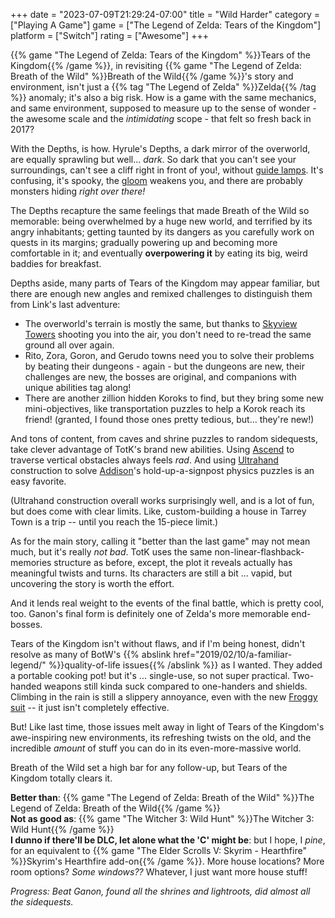 +++
date = "2023-07-09T21:29:24-07:00"
title = "Wild Harder"
category = ["Playing A Game"]
game = ["The Legend of Zelda: Tears of the Kingdom"]
platform = ["Switch"]
rating = ["Awesome"]
+++

{{% game "The Legend of Zelda: Tears of the Kingdom" %}}Tears of the Kingdom{{% /game %}}, in revisiting {{% game "The Legend of Zelda: Breath of the Wild" %}}Breath of the Wild{{% /game %}}'s story and environment, isn't just a {{% tag "The Legend of Zelda" %}}Zelda{{% /tag %}} anomaly; it's also a big risk.  How is a game with the same mechanics, and same environment, supposed to measure up to the sense of wonder - the awesome scale and the <i>intimidating</i> scope - that felt so fresh back in 2017?

With the Depths, is how.  Hyrule's Depths, a dark mirror of the overworld, are equally sprawling but well... <i>dark</i>.  So dark that you can't see your surroundings, can't see a cliff right in front of you!, without <a href="https://zeldawiki.wiki/wiki/Brightbloom_Seed">guide lamps</a>.  It's confusing, it's spooky, the <a href="https://zeldawiki.wiki/wiki/Gloom">gloom</a> weakens you, and there are probably monsters hiding <i>right over there!</i>

The Depths recapture the same feelings that made Breath of the Wild so memorable: being overwhelmed by a huge new world, and terrified by its angry inhabitants; getting taunted by its dangers as you carefully work on quests in its margins; gradually powering up and becoming more comfortable in it; and eventually <b>overpowering it</b> by eating its big, weird baddies for breakfast.

Depths aside, many parts of Tears of the Kingdom may appear familiar, but there are enough new angles and remixed challenges to distinguish them from Link's last adventure:
<ul>
<li>The overworld's terrain is mostly the same, but thanks to <a href="https://zeldawiki.wiki/wiki/Skyview_Tower">Skyview Towers</a> shooting you into the air, you don't need to re-tread the same ground all over again.</li>
<li>Rito, Zora, Goron, and Gerudo towns need you to solve their problems by beating their dungeons - again - but the dungeons are new, their challenges are new, the bosses are original, and companions with unique abilities tag along!</li>
<li>There are another zillion hidden Koroks to find, but they bring some new mini-objectives, like transportation puzzles to help a Korok reach its friend! (granted, I found those ones pretty tedious, but... they're new!)</li>
</ul>

And tons of content, from caves and shrine puzzles to random sidequests, take clever advantage of TotK's brand new abilities.  Using <a href="https://zeldawiki.wiki/wiki/Ascend">Ascend</a> to traverse vertical obstacles always feels <i>rad</i>.  And using <a href="https://zeldawiki.wiki/wiki/Ultrahand">Ultrahand</a> construction to solve <a href="https://zeldawiki.wiki/wiki/Addison">Addison</a>'s hold-up-a-signpost physics puzzles is an easy favorite.

(Ultrahand construction overall works surprisingly well, and is a lot of fun, but does come with clear limits.  Like, custom-building a house in Tarrey Town is a trip -- until you reach the 15-piece limit.)

As for the main story, calling it "better than the last game" may not mean much, but it's really <i>not bad</i>.  TotK uses the same non-linear-flashback-memories structure as before, except, the plot it reveals actually has meaningful twists and turns.  Its characters are still a bit ... vapid, but uncovering the story is worth the effort.

And it lends real weight to the events of the final battle, which is pretty cool, too.  Ganon's final form is definitely one of Zelda's more memorable end-bosses.

Tears of the Kingdom isn't without flaws, and if I'm being honest, didn't resolve as many of BotW's {{% abslink href="2019/02/10/a-familiar-legend/" %}}quality-of-life issues{{% /abslink %}} as I wanted.  They added a portable cooking pot! but it's ... single-use, so not super practical.  Two-handed weapons still kinda suck compared to one-handers and shields.  Climbing in the rain is still a slippery annoyance, even with the new <a href="https://zeldawiki.wiki/wiki/Froggy_Sleeve">Froggy suit</a> -- it just isn't completely effective.

But!  Like last time, those issues melt away in light of Tears of the Kingdom's awe-inspiring new environments, its refreshing twists on the old, and the incredible <i>amount</i> of stuff you can do in its even-more-massive world.

Breath of the Wild set a high bar for any follow-up, but Tears of the Kingdom totally clears it.

<b>Better than</b>: {{% game "The Legend of Zelda: Breath of the Wild" %}}The Legend of Zelda: Breath of the Wild{{% /game %}}  
<b>Not as good as</b>: {{% game "The Witcher 3: Wild Hunt" %}}The Witcher 3: Wild Hunt{{% /game %}}  
<b>I dunno if there'll be DLC, let alone what the 'C' might be</b>: but I hope, I <i>pine</i>, for an equivalent to {{% game "The Elder Scrolls V: Skyrim - Hearthfire" %}}Skyrim's Hearthfire add-on{{% /game %}}.  More house locations?  More room options?  <i>Some windows??</i>  Whatever, I just want more house stuff!

<i>Progress: Beat Ganon, found all the shrines and lightroots, did almost all the sidequests.</i>
